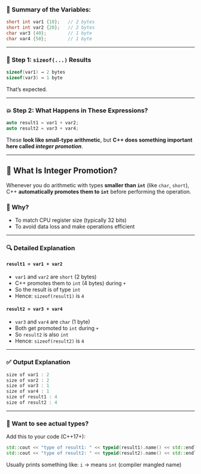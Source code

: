 ### 🧠 Summary of the Variables:

```cpp
short int var1 {10};   // 2 bytes
short int var2 {20};   // 2 bytes
char var3 {40};        // 1 byte
char var4 {50};        // 1 byte
```

---

### 📌 Step 1: `sizeof(...)` Results

```cpp
sizeof(var1) → 2 bytes  
sizeof(var3) → 1 byte
```

That’s expected.

---

### 💥 Step 2: What Happens in These Expressions?

```cpp
auto result1 = var1 + var2;
auto result2 = var3 + var4;
```

These **look like small-type arithmetic**, but **C++ does something important here called *integer promotion***.

---

## 🚀 What Is Integer Promotion?

Whenever you do arithmetic with types **smaller than `int`** (like `char`, `short`), C++ **automatically promotes them to `int`** before performing the operation.

### 📣 Why?

* To match CPU register size (typically 32 bits)
* To avoid data loss and make operations efficient

---

### 🔍 Detailed Explanation

#### `result1 = var1 + var2`

* `var1` and `var2` are `short` (2 bytes)
* C++ promotes them to `int` (4 bytes) during `+`
* So the result is of type `int`
* Hence: `sizeof(result1)` is `4`

#### `result2 = var3 + var4`

* `var3` and `var4` are `char` (1 byte)
* Both get promoted to `int` during `+`
* So `result2` is also `int`
* Hence: `sizeof(result2)` is `4`

---

### ✅ Output Explanation

```cpp
size of var1 : 2
size of var2 : 2
size of var3 : 1
size of var4 : 1
size of result1 : 4
size of result2 : 4
```

---

### 🧪 Want to see actual types?

Add this to your code (C++17+):

```cpp
std::cout << "type of result1: " << typeid(result1).name() << std::endl;
std::cout << "type of result2: " << typeid(result2).name() << std::endl;
```

Usually prints something like:
`i` → means `int` (compiler mangled name)
